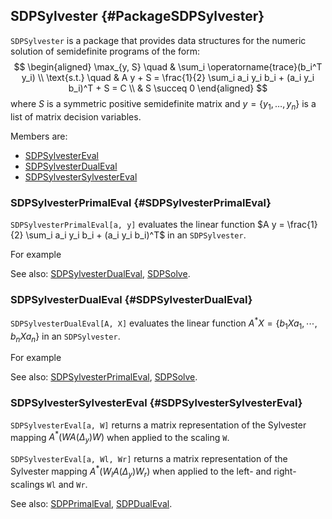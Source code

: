 ## SDPSylvester {#PackageSDPSylvester}

`SDPSylvester` is a package that provides data structures for the
numeric solution of semidefinite programs of the form:
$$
\begin{aligned}
  \max_{y, S} \quad & \sum_i \operatorname{trace}(b_i^T y_i) \\
  \text{s.t.} \quad & A y + S = \frac{1}{2} \sum_i a_i y_i b_i + (a_i y_i b_i)^T + S = C \\
                    & S \succeq 0
\end{aligned}
$$
where $S$ is a symmetric positive semidefinite matrix and $y = \{ y_1, \ldots, y_n \}$ is a list of matrix decision variables.

Members are:

* [SDPSylvesterEval](#SDPSylvesterEval)
* [SDPSylvesterDualEval](#SDPSylvesterDualEval)
* [SDPSylvesterSylvesterEval](#SDPSylvesterSylvesterEval)

### SDPSylvesterPrimalEval {#SDPSylvesterPrimalEval}

`SDPSylvesterPrimalEval[a, y]` evaluates the linear function $A y = \frac{1}{2} \sum_i a_i y_i b_i + (a_i y_i b_i)^T$ in an `SDPSylvester`.

For example

See also:
[SDPSylvesterDualEval](#SDPSylvesterDualEval),
[SDPSolve](#SDPSylvesterSolve).

### SDPSylvesterDualEval {#SDPSylvesterDualEval}

`SDPSylvesterDualEval[A, X]` evaluates the linear function $A^* X = \{ b_1 X a_1, \cdots, b_n X a_n \}$ in an `SDPSylvester`.

For example

See also:
[SDPSylvesterPrimalEval](#SDPSylvesterPrimalEval),
[SDPSolve](#SDPSylvesterSolve).

### SDPSylvesterSylvesterEval {#SDPSylvesterSylvesterEval}

`SDPSylvesterEval[a, W]` returns a matrix
representation of the Sylvester mapping $A^* (W A (\Delta_y) W)$
when applied to the scaling `W`.

`SDPSylvesterEval[a, Wl, Wr]` returns a matrix
representation of the Sylvester mapping $A^* (W_l A (\Delta_y) W_r)$
when applied to the left- and right-scalings `Wl` and `Wr`.

See also:
[SDPPrimalEval](#SDPPrimalEval),
[SDPDualEval](#SDPDualEval).
